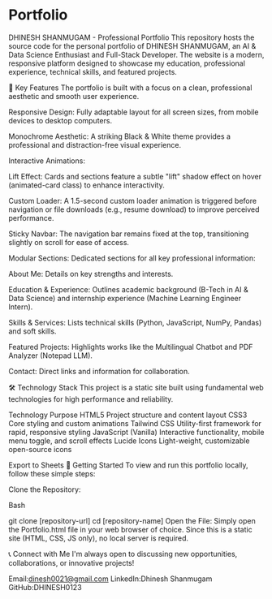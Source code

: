 # Portfolio


DHINESH SHANMUGAM - Professional Portfolio
This repository hosts the source code for the personal portfolio of DHINESH SHANMUGAM, an AI & Data Science Enthusiast and Full-Stack Developer. The website is a modern, responsive platform designed to showcase my education, professional experience, technical skills, and featured projects.

🌟 Key Features
The portfolio is built with a focus on a clean, professional aesthetic and smooth user experience.

Responsive Design: Fully adaptable layout for all screen sizes, from mobile devices to desktop computers.

Monochrome Aesthetic: A striking Black & White theme provides a professional and distraction-free visual experience.

Interactive Animations:

Lift Effect: Cards and sections feature a subtle "lift" shadow effect on hover (animated-card class) to enhance interactivity.

Custom Loader: A 1.5-second custom loader animation is triggered before navigation or file downloads (e.g., resume download) to improve perceived performance.

Sticky Navbar: The navigation bar remains fixed at the top, transitioning slightly on scroll for ease of access.

Modular Sections: Dedicated sections for all key professional information:

About Me: Details on key strengths and interests.

Education & Experience: Outlines academic background (B-Tech in AI & Data Science) and internship experience (Machine Learning Engineer Intern).

Skills & Services: Lists technical skills (Python, JavaScript, NumPy, Pandas) and soft skills.

Featured Projects: Highlights works like the Multilingual Chatbot and PDF Analyzer (Notepad LLM).

Contact: Direct links and information for collaboration.

🛠️ Technology Stack
This project is a static site built using fundamental web technologies for high performance and reliability.

Technology	Purpose
HTML5	Project structure and content layout
CSS3	Core styling and custom animations
Tailwind CSS	Utility-first framework for rapid, responsive styling
JavaScript (Vanilla)	Interactive functionality, mobile menu toggle, and scroll effects
Lucide Icons	Light-weight, customizable open-source icons

Export to Sheets
🚀 Getting Started
To view and run this portfolio locally, follow these simple steps:

Clone the Repository:

Bash

git clone [repository-url]
cd [repository-name]
Open the File:
Simply open the Portfolio.html file in your web browser of choice. Since this is a static site (HTML, CSS, JS only), no local server is required.

📞 Connect with Me
I'm always open to discussing new opportunities, collaborations, or innovative projects!

Email:dinesh0021@gmail.com
LinkedIn:Dhinesh Shanmugam
GitHub:DHINESH0123

